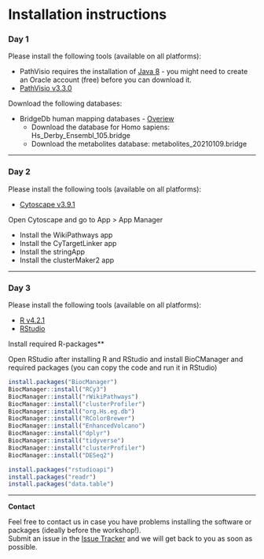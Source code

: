 # Installation instructions

### Day 1

Please install the following tools (available on all platforms):
* PathVisio requires the installation of [Java 8](https://www.oracle.com/java/technologies/javase/javase8u211-later-archive-downloads.html) - you might need to create an Oracle account (free) before you can download it.
* [PathVisio v3.3.0](https://pathvisio.org/downloads)

Download the following databases:
* BridgeDb human mapping databases - [Overiew](https://bridgedb.github.io/data/gene_database/) 
  * Download the database for Homo sapiens: Hs_Derby_Ensembl_105.bridge
  * Download the metabolites database: metabolites_20210109.bridge

<hr/>

### Day 2

Please install the following tools (available on all platforms):
* [Cytoscape v3.9.1](https://cytoscape.org/download.html)

Open Cytoscape and go to App > App Manager
* Install the WikiPathways app
* Install the CyTargetLinker app
* Install the stringApp
* Install the clusterMaker2 app

<hr/>

### Day 3

Please install the following tools (available on all platforms):
* [R v4.2.1](https://cloud.r-project.org/)
* [RStudio](https://www.rstudio.com/products/rstudio/download/#download)

Install required R-packages**

Open RStudio after installing R and RStudio and install BioCManager and required packages (you can copy the code and run it in RStudio)
```R
install.packages("BiocManager")
BiocManager::install("RCy3") 
BiocManager::install("rWikiPathways") 
BiocManager::install("clusterProfiler") 
BiocManager::install("org.Hs.eg.db") 
BiocManager::install("RColorBrewer") 
BiocManager::install("EnhancedVolcano") 
BiocManager::install("dplyr") 
BiocManager::install("tidyverse") 
BiocManager::install("clusterProfiler") 
BiocManager::install("DESeq2") 

install.packages("rstudioapi") 
install.packages("readr") 
install.packages("data.table")
```

<hr/>

**Contact**

Feel free to contact us in case you have problems installing the software or packages (ideally before the workshop!).<br/>
Submit an issue in the [Issue Tracker](https://github.com/BIGCAT-COVID19/Workshop-July2022/issues) and we will get back to you as soon as possible.
